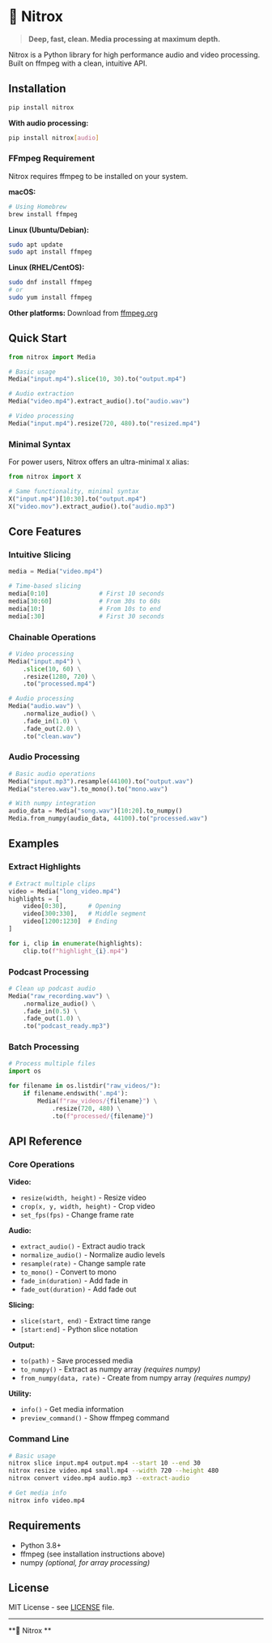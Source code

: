 # 🫧 Nitrox

> **Deep, fast, clean. Media processing at maximum depth.**

Nitrox is a Python library for high performance audio and video processing. Built on ffmpeg with a clean, intuitive API.

## Installation

```bash
pip install nitrox
```

**With audio processing:**
```bash
pip install nitrox[audio]
```

### FFmpeg Requirement

Nitrox requires ffmpeg to be installed on your system.

**macOS:**
```bash
# Using Homebrew
brew install ffmpeg
```

**Linux (Ubuntu/Debian):**
```bash
sudo apt update
sudo apt install ffmpeg
```

**Linux (RHEL/CentOS):**
```bash
sudo dnf install ffmpeg
# or
sudo yum install ffmpeg
```

**Other platforms:** Download from [ffmpeg.org](https://ffmpeg.org/download.html)

## Quick Start

```python
from nitrox import Media

# Basic usage
Media("input.mp4").slice(10, 30).to("output.mp4")

# Audio extraction
Media("video.mp4").extract_audio().to("audio.wav")

# Video processing
Media("input.mp4").resize(720, 480).to("resized.mp4")
```

### Minimal Syntax

For power users, Nitrox offers an ultra-minimal `X` alias:

```python
from nitrox import X

# Same functionality, minimal syntax
X("input.mp4")[10:30].to("output.mp4")
X("video.mov").extract_audio().to("audio.mp3")
```

## Core Features

### Intuitive Slicing
```python
media = Media("video.mp4")

# Time-based slicing
media[0:10]              # First 10 seconds
media[30:60]             # From 30s to 60s
media[10:]               # From 10s to end
media[:30]               # First 30 seconds
```

### Chainable Operations
```python
# Video processing
Media("input.mp4") \
    .slice(10, 60) \
    .resize(1280, 720) \
    .to("processed.mp4")

# Audio processing
Media("audio.wav") \
    .normalize_audio() \
    .fade_in(1.0) \
    .fade_out(2.0) \
    .to("clean.wav")
```

### Audio Processing
```python
# Basic audio operations
Media("input.mp3").resample(44100).to("output.wav")
Media("stereo.wav").to_mono().to("mono.wav")

# With numpy integration
audio_data = Media("song.wav")[10:20].to_numpy()
Media.from_numpy(audio_data, 44100).to("processed.wav")
```

## Examples

### Extract Highlights
```python
# Extract multiple clips
video = Media("long_video.mp4")
highlights = [
    video[0:30],      # Opening
    video[300:330],   # Middle segment  
    video[1200:1230]  # Ending
]

for i, clip in enumerate(highlights):
    clip.to(f"highlight_{i}.mp4")
```

### Podcast Processing
```python
# Clean up podcast audio
Media("raw_recording.wav") \
    .normalize_audio() \
    .fade_in(0.5) \
    .fade_out(1.0) \
    .to("podcast_ready.mp3")
```

### Batch Processing
```python
# Process multiple files
import os

for filename in os.listdir("raw_videos/"):
    if filename.endswith('.mp4'):
        Media(f"raw_videos/{filename}") \
            .resize(720, 480) \
            .to(f"processed/{filename}")
```

## API Reference

### Core Operations

**Video:**
- `resize(width, height)` - Resize video
- `crop(x, y, width, height)` - Crop video
- `set_fps(fps)` - Change frame rate

**Audio:**
- `extract_audio()` - Extract audio track
- `normalize_audio()` - Normalize audio levels
- `resample(rate)` - Change sample rate
- `to_mono()` - Convert to mono
- `fade_in(duration)` - Add fade in
- `fade_out(duration)` - Add fade out

**Slicing:**
- `slice(start, end)` - Extract time range
- `[start:end]` - Python slice notation

**Output:**
- `to(path)` - Save processed media
- `to_numpy()` - Extract as numpy array *(requires numpy)*
- `from_numpy(data, rate)` - Create from numpy array *(requires numpy)*

**Utility:**
- `info()` - Get media information
- `preview_command()` - Show ffmpeg command

### Command Line

```bash
# Basic usage
nitrox slice input.mp4 output.mp4 --start 10 --end 30
nitrox resize video.mp4 small.mp4 --width 720 --height 480
nitrox convert video.mp4 audio.mp3 --extract-audio

# Get media info
nitrox info video.mp4
```

## Requirements

- Python 3.8+
- ffmpeg (see installation instructions above)
- numpy *(optional, for array processing)*

## License

MIT License - see [LICENSE](LICENSE) file.

---

**🫧 Nitrox ** 